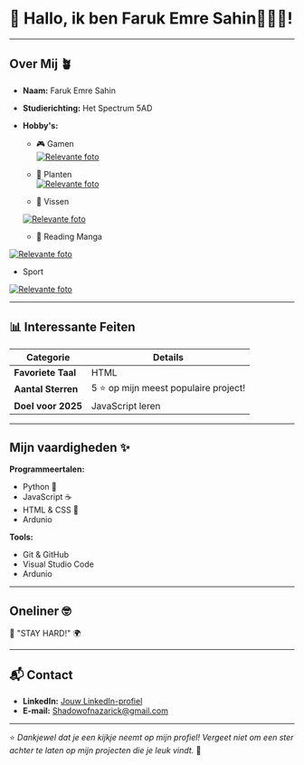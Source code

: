 # 👋 Hallo, ik ben Faruk Emre Sahin👾👾👾!



---

## Over Mij 🪴

- **Naam:** Faruk Emre Sahin 
- **Studierichting:** Het Spectrum 5AD
- **Hobby's:**  
  - 🎮 Gamen  
  [![Relevante foto](https://cdn3.emoji.gg/emojis/41223-jinxchristmas.png)](https://i.imgflip.com/7rwvrk.jpg)
  - 📸 Planten  
  [![Relevante foto](https://www.rynolawncare.com/wp-content/uploads/2022/05/basket-of-veggies-e1651864785925.jpg) ](https://goforest.be)

  - 🎣 Vissen

   [![Relevante foto](https://t3.ftcdn.net/jpg/08/88/97/56/360_F_888975655_HHV279BkjxmDsS4DeceH5GmYtCdj0sDQ.jpg)](https://madisoncasino.be/fr/games)

  - 📖 Reading Manga

 [![Relevante foto](https://img.asmedia.epimg.net/resizer/v2/PVMMQEWO7VOXNKKE7GPPYWTE2Y.jpg?auth=c84ea1ea08f6e9f403610269308ce1bf730e3f63d6df43419f7c269328d46855&width=644&height=362&smart=true)](https://i.redd.it/jgs80fmzkul71.jpg)

- Sport

[![Relevante foto](https://img.asmedia.epimg.net/resizer/v2/PVMMQEWO7VOXNKKE7GPPYWTE2Y.jpg?auth=c84ea1ea08f6e9f403610269308ce1bf730e3f63d6df43419f7c269328d46855&width=644&height=362&smart=true)](https://i.redd.it/jgs80fmzkul71.jpg)


---

## 📊 Interessante Feiten

| Categorie       | Details                          |
|------------------|----------------------------------|
| **Favoriete Taal**  | HTML                          |
| **Aantal Sterren**   | 5 ⭐ op mijn meest populaire project! |
| **Doel voor 2025**   | JavaScript leren |

---

## Mijn vaardigheden ✨

**Programmeertalen:**  
- Python 🐍  
- JavaScript ☕  
- HTML & CSS 🎨  
- Ardunio

**Tools:**  
- Git & GitHub  
- Visual Studio Code  
- Ardunio

---

## Oneliner 🤓
🌟 "STAY HARD!" 🌍

---

## 📬 Contact

- **LinkedIn:** [Jouw LinkedIn-profiel](https://github.com/Nishikienrai41/Nishikienrai41.git)  
- **E-mail:** Shadowofnazarick@gmail.com

---

⭐️ *Dankjewel dat je een kijkje neemt op mijn profiel! Vergeet niet om een ster achter te laten op mijn projecten die je leuk vindt.* 🌟
